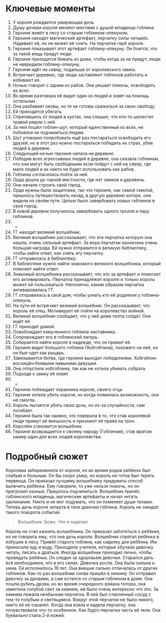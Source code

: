 # Ключевые моменты
1. У короля рождается умирающая дочь
2. Душу дочери короля меняют местами с душой младенца гоблина.
3. Героиня живёт в лесу со старым гоблином-опекуном.
4. Героиня находит магический артефакт, перчатку силы четырёх. Надевает её, но не может её снять. На перчатке герб короля.
5. Героиня показывает этот артефакт гоблину-опекуну. Он боится, что за такой вещь придут люди.
6. Героине приходится бежать из дома, чтобы когда за не придут, люди не навредили гоблину-опекуну.
7. Героиня идёт на север, подальше от королевского замка.
8. Встречает деревню, где люди заставляют гоблинов работать и избивают их.
9. Ночью говорит с одним из рабов. Она решает помочь, освободить их всех.
10. Во время разговора её видит один из людей и зовёт на помощь остальных.
12. Она разбивает оковы, но те не готовы сражаться за свою свободу. 
13. Ей приходится убегать. 
14. Спрятавшись от людей в кустах, она слышит, что кто-то шелестит травой рядом с ней.
15. За ней пошёл гоблин-шут, который единственный из всех, не побоялся не подчиниться людям.
16. Шут уговорил попробовать ещё раз постараться освободить его друзей, но в этот раз нужно постараться победить их страх, убив людей в деревне.
17. Следующей ночью героиня напала на деревню
18. Победив всех агрессивных людей в деревне, она сказала гоблинам, что они могут быть свободными если пойдут с ней на север, где мало людей и их никто не будет использовать как рабов. 
19. Гоблины согласились пойти за ней.
20. Орда дошла до горной местности, где нет замков и деревень. 
21. Они начали строить свой город.
22. Орде нужны были защитники, так что героине, как самой смелой, пришлось путешествовать назад, в другую деревню которe. они видели на своём пути. Целью было завербовать новых гоблинов в свой город.
23. В новой деревни получилось завербовать одного тролля и пару гоблинов.
24. -
25. ГГ находит великий волшебник.
26. Великий волшебник рассказывает, что эта перчатка которую она нашла, очень сильный артефакт. За вора перчатки назначена очень большая награда. Ей нужно отправится в великую библиотеку, чтобы найти ответ, как снять эту перчатку. 
27. ГГ отправилась в библиотеку.
28. В библиотеке нужно найти знакомого великого волшебника, который поможет найти ответ.
29. Знакомый волшебника рассказывает, что это за артефакт и помогает его активировать. Перчатка принадлежит королю и только король может ей пользоваться. Непонятно, каким образом перчатка активировалась ГГ.
30. ГГ отправилась в свой дом, чтобы узнать кто её родители у гоблина-опекуна.
31. На пути её встречает великий волшебник. Он рассказывает, что король её отец. Мотивирует её пойти на королевство войной. 
32. Великий волшебник сообщает, что у неё дома толпа солдат. Они ищёт её.
33. ГГ приходит домой. 
34. Освобождает измученного гоблина-наставника.
35. Сопровождает его в гоблинский лагерь.
36. Собирается найти короля в надежде, что он примит её.
39. Героиня видит большого гоблина (Хобгоблина), похожего на неё, но он был одет как рыцарь.
40. Завязывается битва, где героиня выходит победителем. Хобгоблин восхищён боевыми навыками девушки. 
41. Она отпустила хобгоблина, так как не хотела убивать собрата.
42. Подходя к замку её ловят
43. -
44. Героиня побеждает охранника короля, своего отца. 
45. Героиня хотела убить короля, но когда появилась возможность, она не смогла.
46. Король пытается убить свою дочь, но из-за случайности, сам погибает.
47. Героиня была так наивно, что поверила в то, что став королевой люди примут её внешность и признают её права на трон.
48. Королём становится волшебник.
49. Героиня возвращается к своему народу (Гоблинам), став врагом намер один для всех людей королевства.  
# Подробный сюжет
Королева забеременела от короля, но во время родов ребёнок был слабым и больным. Он бы скоро умер, но король не готов был терять первенца. Он приказал лучшему волшебнику придумать способ вылечить ребёнка. Ему говорили, то уже нельзя помочь, но он пригрозил казнью. Пришлось подчиниться. Волшебник принёс гоблинского младенца, магические артефакты и начал читать заклинание. Никто и не мог подумать, что он поменяет души телами. Теперь дочь короля заперта в теле девочки гоблина. Король не ожидал такого поворота событий.

> Волшебник: Боже. Что я наделал.

Король не стал казнить волшебника. Он приказал заботиться о ребёнке, но не говорить ему, что она дочь короля.
Волшебник спрятал ребёнка в избушке в лесу. Привёл старого гоблина, как сиделку для ребёнка. Им приносили еду и воду. Приходили учителя, которые обучали девочку читать, писать и драться. Иногда волшебник приходил лично, чтобы проведать ребёнка. Он следил за здоровьем девочки. Старался дать всё необходимое, что в его силах. 
Девочка росла. Она была сильна и умна. Ей исполнилось 19 лет. Она внешне сильно отличалась от других гоблинов. 
Как-то раз волшебник снова пришёл в хижину. Он отправил девочку за дровами, а сам остался со старым гоблином в доме. Она пошла рубить дрова, но во время очередного взмаха топора, она заметила голубой свет за камнем, ей было очень интересно что это. За камнем лежала необычная перчатка. В ней был стеклянный сосуд с гем-то голубым и светящимся. Вокруг этой перчатки не было никого, никто её не охранял. 
Когда она взяла и надела перчатку, она почувствовала что-то особенное. Как будто перчатка часть её тела. Она буквально стала 2-й кожей.